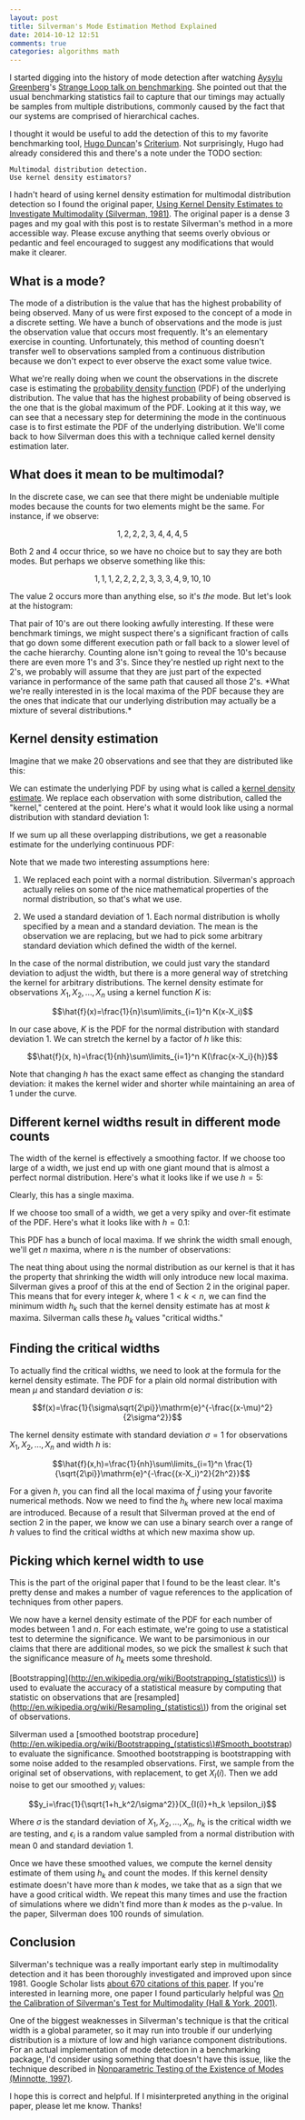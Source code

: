 ```yaml
---
layout: post
title: Silverman's Mode Estimation Method Explained
date: 2014-10-12 12:51
comments: true
categories: algorithms math
---
```

<script src="http://d3js.org/d3.v2.js"></script>
<div>
  <style type="text/css">

     .chart {
       font-size: 10px;
       margin-top: -40px;
     }

     .point {
       fill: steelblue;
       fill-opacity: 0.5;
       stroke: black;
       stroke-width: 1
       stroke-opacity: 0.5;
     }

     .axis path, .axis line {
       fill: none;
       stroke: #000;
       shape-rendering: crispEdges;
     }

     .area {
       fill: steelblue;
       fill-opacity: 0.25;
       stroke: #000;
       stroke-opacity: 0.5;
     }

     .summedarea {
       fill: steelblue;
       fill-opacity: 0.75;
       stroke: #000;
       stroke-opacity: 0.5;
     }

    .bar rect {
        fill: steelblue;
        fill-opacity: 0.75;
        shape-rendering: crispEdges;
        stroke: #000;
        stroke-opacity: 0.5;

    }

    .bar text {
        fill: #fff;
    }


  </style>
</div>

<!-- Global Variables and Handlers: -->
<script type="text/javascript">

  var margin = {top: 50, right: 40, bottom: 40, left: 60},
      width = $('article').width() || 720;

  $(window).resize(function() {
    width = $('article').width() || 720;
  });

  function drawPoints(data, chart, height) {

    $(chart).empty();

    var x = d3.scale.linear()
        .domain([0, d3.max(data, function(d) { return d.value}) + 5])
        .range([0, width - margin.left - margin.right]);

    var y = d3.scale.ordinal()
        .domain(d3.range(data.length))
        .rangeRoundBands([height - margin.top - margin.bottom, 0], 0.2);

    var xAxis = d3.svg.axis()
        .scale(x)
        .orient('bottom')
        .tickPadding(8)
	.ticks(8);

    var yAxis = d3.svg.axis()
        .scale(y)
        .orient('left')
        .tickPadding(8)
        .tickSize(0);

    var svg = d3.select(chart).append('svg')
        .attr('width', width)
        .attr('height', height)
        .attr('class', 'chart')
	      .append('g')
        .attr('transform', 'translate(' + margin.left + ', ' + margin.top + ')');

    svg.selectAll('.chart')
        .data(data)
	    .enter().append('circle')
        .attr('class', 'point')
        .attr('cx', function(d, i) { return x(d.value) })
        .attr('cy', 0)
        .attr('r', 3);

    svg.append('g')
        .attr('class', 'x axis')
        .call(xAxis);

  }

  function drawPointsWithResize(data, chart, height) {
    drawPoints(data, chart, height);
    $(window).resize(function() {drawPoints(data, chart, height); })
  };


     function drawOverlappingDistributions(data, chart, height) {

       $(chart).empty();

       var x = d3.scale.linear()
                       .domain([0, d3.max(data, function(d) { return d.value}) + 5])
                       .range([0, width - margin.left - margin.right]);

       var y = d3.scale.linear()
                       .domain([0, 0.5])
                       .range([height - margin.top - margin.bottom, 0]);

       var xAxis = d3.svg.axis()
                         .scale(x)
                         .orient('bottom')
                         .tickPadding(8)
                         .ticks(8);

       var yAxis = d3.svg.axis()
                         .scale(y)
                         .orient('left')
                         .tickPadding(8)
                         .tickSize(0);

       var svg = d3.select(chart).append('svg')
                   .attr('width', width)
                   .attr('height', height)
                   .attr('class', 'chart')
                   .append('g')
                   .attr('transform', 'translate(' + margin.left + ', ' + margin.top + ')');

       var line = d3.svg.line()
                        .x(function(d) {return x(d.q)})
                        .y(function(d) {return y(d.p)})

       var scale = 1 / Math.sqrt(2 * Math.PI);
       function gaussian(x, mean, sigma) {
         var z = (x - mean) / sigma;
         return scale * Math.exp(-0.5 * z * z) / sigma;
       };

       function subpoints(d) {
         return d3.range(d.value - 4, d.value + 4, 0.1).map(
           function (d2,i,a) {
             return {value: d2, height: gaussian(d2, d.value, 1)};
           });
       }

       data.forEach(function(d) {

         var area = d3.svg.area()
                          .interpolate("monotone")
                          .x(function(d) { return x(d.value); })
                          .y0(y(0))
                          .y1(function(d) { return y(d.height); });

         svg.append('path')
            .attr('class', 'area')
            .attr("d", area(subpoints(d)))
       });

       svg.selectAll('.chart')
          .data(data)
          .enter().append('circle')
          .attr('class', 'point')
          .attr('cx', function(d, i) { return x(d.value) })
          .attr('cy', y(0))
          .attr('r', 3);

       svg.append('g')
          .attr('class', 'x axis')
          .attr("transform", "translate(0," + (height - margin.top - margin.bottom) + ")")
          .call(xAxis);

     }

     function drawOverlappingDistributionsWithResize(data, chart, height) {
       drawOverlappingDistributions(data, chart, height);
       $(window).resize(function() {drawOverlappingDistributions(data, chart, height); })
     };


     function drawSummedDistributions(data, chart, height, stddev) {

       $(chart).empty();

       var scale = 1 / Math.sqrt(2 * Math.PI);
       function gaussian(x, mean, sigma) {
         var z = (x - mean) / sigma;
         return scale * Math.exp(-0.5 * z * z) / sigma;
       };

       var points = d3.range(0, 30, 0.01).concat(data.map(function(x) {return x.value}))
       .sort(function(a,b){return a-b})
                      .map(
         function (x,i,a) {
           var y = 0;
           data.forEach(function(d) {
             y += gaussian(x, d.value, stddev)
           });
           return {value: x, height: y};
         }

       );



       var x = d3.scale.linear()
                       .domain([0, d3.max(data, function(d) { return d.value}) + 5])
                       .range([0, width - margin.left - margin.right]);

       var y = d3.scale.linear()
                       .domain([0, d3.max(points, function(d) { return d.height})])
                       .range([height - margin.top - margin.bottom, 0]);

       var xAxis = d3.svg.axis()
                         .scale(x)
                         .orient('bottom')
                         .tickPadding(8)
                         .ticks(8);

       var yAxis = d3.svg.axis()
                         .scale(y)
                         .orient('left')
                         .tickPadding(8)
                         .tickSize(0);

       var svg = d3.select(chart).append('svg')
                   .attr('width', width)
                   .attr('height', height)
                   .attr('class', 'chart')
                   .append('g')
                   .attr('transform', 'translate(' + margin.left + ', ' + margin.top + ')');

       var line = d3.svg.line()
                        .x(function(d) {return x(d.q)})
                        .y(function(d) {return y(d.p)})

       var area = d3.svg.area()
                        .interpolate("monotone")
                        .x(function(d) { return x(d.value); })
                        .y0(y(0))
                        .y1(function(d) { return y(d.height); });

       svg.append('path')
          .attr('class', 'summedarea')
          .attr("d", area(points))

       svg.selectAll('.chart')
          .data(data)
          .enter().append('circle')
          .attr('class', 'point')
          .attr('cx', function(d, i) { return x(d.value) })
          .attr('cy', y(0))
          .attr('r', 3);


       svg.append('g')
          .attr('class', 'x axis')
          .attr("transform", "translate(0," + (height - margin.top - margin.bottom) + ")")
          .call(xAxis);

     }



     function drawSummedDistributionsWithResize(data, chart, height, stddev) {
       drawSummedDistributions(data, chart, height, stddev);
       $(window).resize(function() {drawSummedDistributions(data, chart, height, stddev); })
     };

     function drawHistogram(data, chart, height) {

       $(chart).empty();

       var x = d3.scale.linear()
                       .domain([0, 11])
                       .range([0, width - margin.left - margin.right]);

       var data = d3.layout.histogram()
                           .bins(x.ticks(10))(data);

       var y = d3.scale.linear()
                       .domain([0, d3.max(data, function(d) { return d.y; })])
                       .range([height - margin.top - margin.bottom, 0]);

       var xAxis = d3.svg.axis()
                         .scale(x)
                         .orient('bottom')
                         .tickPadding(8)
                         .ticks(8);

       var yAxis = d3.svg.axis()
                         .scale(y)
                         .orient('left')
                         .tickPadding(8)
                         .tickSize(0);

       var svg = d3.select(chart).append('svg')
                   .attr('width', width)
                   .attr('height', height)
                   .attr('class', 'chart')
                   .append('g')
                   .attr('transform', 'translate(' + margin.left + ', ' + margin.top + ')');

       var bar = svg.selectAll(".bar")
                    .data(data)
                    .enter().append("g")
                    .attr("class", "bar")
                    .attr("transform", function(d) { return "translate(" + x(d.x - 0.5) + "," + y(d.y) + ")"; });

       bar.append("rect")
          .attr("width", x(data[0].dx) - 3)
          .attr("height", function(d) {
            console.log(d + " " + y(d.y));
            return height - y(d.y) - margin.bottom - margin.top; });

       svg.append("g")
          .attr("class", "x axis")
          .attr("transform", "translate(0," + (height - margin.top - margin.bottom) + ")")
          .call(xAxis);

       svg.append("g")
          .attr("class", "y axis")
          .call(yAxis);


     }

     function drawHistogramWithResize(data, chart, height) {
       drawHistogram(data, chart, height);
       $(window).resize(function() {drawHistogram(data, chart, height); })
     };


</script>


I started digging into the history of mode detection after watching [Aysylu Greenberg](http://aysy.lu/)'s [Strange Loop talk on benchmarking](http://youtu.be/XmImGiVuJno).  She pointed out that the usual benchmarking statistics fail to capture that our timings may actually be samples from multiple distributions, commonly caused by the fact that our systems are comprised of hierarchical caches.

I thought it would be useful to add the detection of this to my favorite benchmarking tool, [Hugo Duncan](http://hugoduncan.org/)'s [Criterium](https://github.com/hugoduncan/criterium).  Not surprisingly, Hugo had already considered this and there's a note under the TODO section:

```
Multimodal distribution detection.
Use kernel density estimators?
```

I hadn't heard of using kernel density estimation for multimodal distribution detection so I found the original paper, [Using Kernel Density Estimates to Investigate Multimodality (Silverman, 1981)](http://www.stat.washington.edu/wxs/Stat593-s03/Literature/silverman-81a.pdf).  The original paper is a dense 3 pages and my goal with this post is to restate Silverman's method in a more accessible way.  Please excuse anything that seems overly obvious or pedantic and feel encouraged to suggest any modifications that would make it clearer.

## What is a mode?
The mode of a distribution is the value that has the highest probability of being observed.  Many of us were first exposed to the concept of a mode in a discrete setting.  We have a bunch of observations and the mode is just the observation value that occurs most frequently.  It's an elementary exercise in counting.  Unfortunately, this method of counting doesn't transfer well to observations sampled from a continuous distribution because we don't expect to ever observe the exact some value twice.

What we're really doing when we count the observations in the discrete case is estimating the [probability density function](http://en.wikipedia.org/wiki/Probability_density_function) (PDF) of the underlying distribution.  The value that has the highest probability of being observed is the one that is the global maximum of the PDF.  Looking at it this way, we can see that a necessary step for determining the mode in the continuous case is to first estimate the PDF of the underlying distribution.  We'll come back to how Silverman does this with a technique called kernel density estimation later.

## What does it mean to be multimodal?
In the discrete case, we can see that there might be undeniable multiple modes because the counts for two elements might be the same.  For instance, if we observe:

$$1,2,2,2,3,4,4,4,5$$

Both 2 and 4 occur thrice, so we have no choice but to say they are both modes.  But perhaps we observe something like this:

$$1,1,1,2,2,2,2,3,3,3,4,9,10,10$$

The value 2 occurs more than anything else, so it's *the* mode.  But let's look at the histogram:

<div id='hist'></div>
<script type='text/javascript'>
drawHistogramWithResize([1,1,1,2,2,2,2,3,3,3,4,9,10,10], '#hist', 300);
</script>
That pair of 10's are out there looking awfully interesting.  If these were benchmark timings, we might suspect there's a significant fraction of calls that go down some different execution path or fall back to a slower level of the cache hierarchy.  Counting alone isn't going to reveal the 10's because there are even more 1's and 3's.  Since they're nestled up right next to the 2's, we probably will assume that they are just part of the expected variance in performance of the same path that caused all those 2's.  *What we're really interested in is the local maxima of the PDF because they are the ones that indicate that our underlying distribution may actually be a mixture of several distributions.*

## Kernel density estimation
Imagine that we make 20 observations and see that they are distributed like this:
<div id='chart-1'></div>
<script type='text/javascript'>

  var data = [
{value: 13.1138}, {value: 10.6519}, {value: 20.5735}, {value: 7.89327}, {value: 9.02554}, {value: 20.8411}, {value: 8.84072}, {value: 10.6273}, {value: 13.5194}, {value: 17.9757}, {value: 10.1086}, {value: 8.68131}, {value: 7.16192}, {value: 19.9496}, {value: 8.77111}, {value: 19.5314}, {value: 9.40915}, {value: 12.8664}, {value: 23.1322}, {value: 13.5008}];
  drawPointsWithResize(data, '#chart-1', 90);
</script>

We can estimate the underlying PDF by using what is called a [kernel density estimate](http://en.wikipedia.org/wiki/Kernel_density_estimation).  We replace each observation with some distribution, called the "kernel," centered at the point.  Here's what it would look like using a normal distribution with standard deviation 1:

<div id='chart-2'></div>
<script type='text/javascript'>
    drawOverlappingDistributionsWithResize(data, '#chart-2', 200);
</script>

If we sum up all these overlapping distributions, we get a reasonable estimate for the underlying continuous PDF:

<div id='chart-3'></div>
<script type='text/javascript'>
     drawSummedDistributionsWithResize(data, '#chart-3', 300, 1);
</script>

Note that we made two interesting assumptions here:

1. We replaced each point with a normal distribution.  Silverman's approach actually relies on some of the nice mathematical properties of the normal distribution, so that's what we use.

2. We used a standard deviation of 1.  Each normal distribution is wholly specified by a mean and a standard deviation.  The mean is the observation we are replacing, but we had to pick some arbitrary standard deviation which defined the width of the kernel.

In the case of the normal distribution, we could just vary the standard deviation to adjust the width, but there is a more general way of stretching the kernel for arbitrary distributions.  The kernel density estimate for observations $X_1,X_2,...,X_n$ using a kernel function $K$ is:

$$\hat{f}(x)=\frac{1}{n}\sum\limits_{i=1}^n K(x-X_i)$$

In our case above, $K$ is the PDF for the normal distribution with standard deviation 1.  We can stretch the kernel by a factor of $h$ like this:

$$\hat{f}(x, h)=\frac{1}{nh}\sum\limits_{i=1}^n K(\frac{x-X_i}{h})$$

Note that changing $h$ has the exact same effect as changing the standard deviation: it makes the kernel wider and shorter while maintaining an area of 1 under the curve.

## Different kernel widths result in different mode counts
The width of the kernel is effectively a smoothing factor.  If we choose too large of a width, we just end up with one giant mound that is almost a perfect normal distribution.  Here's what it looks like if we use $h=5$:

<div id='chart-4'></div>
<script type='text/javascript'>
     drawSummedDistributionsWithResize(data, '#chart-4', 300, 5);
</script>

Clearly, this has a single maxima.

If we choose too small of a width, we get a very spiky and over-fit estimate of the PDF.  Here's what it looks like with $h = 0.1$:

<div id='chart-5'></div>
<script type='text/javascript'>
drawSummedDistributionsWithResize(data, '#chart-5', 300, 0.1);
</script>

This PDF has a bunch of local maxima.  If we shrink the width small enough, we'll get $n$ maxima, where $n$ is the number of observations:

<div id='chart-6'></div>
<script type='text/javascript'>
drawSummedDistributionsWithResize(data, '#chart-6', 300, 0.005);
</script>


The neat thing about using the normal distribution as our kernel is that it has the property that shrinking the width will only introduce new local maxima.  Silverman gives a proof of this at the end of Section 2 in the original paper.  This means that for every integer $k$, where $1<k<n$, we can find the minimum width $h_k$ such that the kernel density estimate has at most $k$ maxima.  Silverman calls these $h_k$ values "critical widths."

## Finding the critical widths
To actually find the critical widths, we need to look at the formula for the kernel density estimate.  The PDF for a plain old normal distribution with mean $\mu$ and standard deviation $\sigma$ is:

$$f(x)=\frac{1}{\sigma\sqrt{2\pi}}\mathrm{e}^{-\frac{(x-\mu)^2}{2\sigma^2}}$$

The kernel density estimate with standard deviation $\sigma=1$ for observations $X_1,X_2,...,X_n$ and width $h$ is:

$$\hat{f}(x,h)=\frac{1}{nh}\sum\limits_{i=1}^n \frac{1}{\sqrt{2\pi}}\mathrm{e}^{-\frac{(x-X_i)^2}{2h^2}}$$

For a given $h$, you can find all the local maxima of $\hat{f}$ using your favorite numerical methods.  Now we need to find the $h_k$ where new local maxima are introduced.  Because of a result that Silverman proved at the end of section 2 in the paper, we know we can use a binary search over a range of $h$ values to find the critical widths at which new maxima show up.

## Picking which kernel width to use
This is the part of the original paper that I found to be the least clear.  It's pretty dense and makes a number of vague references to the application of techniques from other papers.

We now have a kernel density estimate of the PDF for each number of modes between $1$ and $n$.  For each estimate, we're going to use a statistical test to determine the significance.  We want to be parsimonious in our claims that there are additional modes, so we pick the smallest $k$ such that the significance measure of $h_k$ meets some threshold.

[Bootstrapping](http://en.wikipedia.org/wiki/Bootstrapping_(statistics\)) is used to evaluate the accuracy of a statistical measure by computing that statistic on observations that are [resampled](http://en.wikipedia.org/wiki/Resampling_(statistics\)) from the original set of observations.

Silverman used a [smoothed bootstrap procedure](http://en.wikipedia.org/wiki/Bootstrapping_(statistics\)#Smooth_bootstrap) to evaluate the significance.  Smoothed bootstrapping is bootstrapping with some noise added to the resampled observations.  First, we sample from the original set of observations, with replacement, to get $X_I(i)$.  Then we add noise to get our smoothed $y_i$ values:

$$y_i=\frac{1}{\sqrt{1+h_k^2/\sigma^2}}(X_{I(i)}+h_k \epsilon_i)$$

Where $\sigma$ is the standard deviation of $X_1,X_2,...,X_n$, $h_k$ is the critical width we are testing, and $\epsilon_i$ is a random value sampled from a normal distribution with mean 0 and standard deviation 1.

Once we have these smoothed values, we compute the kernel density estimate of them using $h_k$ and count the modes.  If this kernel density estimate doesn't have more than $k$ modes, we take that as a sign that we have a good critical width.  We repeat this many times and use the fraction of simulations where we didn't find more than $k$ modes as the p-value.  In the paper, Silverman does 100 rounds of simulation.

## Conclusion
Silverman's technique was a really important early step in multimodality detection and it has been thoroughly investigated and improved upon since 1981.  Google Scholar lists [about 670 citations of this paper](http://scholar.google.com/scholar?espv=2&bav=on.2,or.r_cp.r_qf.&bvm=bv.77161500,d.cGE&ion=1&biw=1680&bih=938&dpr=2&um=1&ie=UTF-8&lr=&cites=18163244822709704741).  If you're interested in learning more, one paper I found particularly helpful was [On the Calibration of Silverman's Test for Multimodality (Hall & York, 2001)](http://www3.stat.sinica.edu.tw/statistica/oldpdf/A11n28.pdf).

One of the biggest weaknesses in Silverman's technique is that the critical width is a global parameter, so it may run into trouble if our underlying distribution is a mixture of low and high variance component distributions.  For an actual implementation of mode detection in a benchmarking package, I'd consider using something that doesn't have this issue, like the technique described in [Nonparametric Testing of the Existence of Modes (Minnotte, 1997)](http://private.igf.edu.pl/~jnn/Literatura_tematu/Minnotte_1997.pdf).

I hope this is correct and helpful.  If I misinterpreted anything in the original paper, please let me know.  Thanks!
